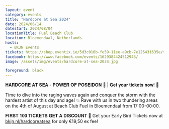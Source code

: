 ```yaml
---
layout: event
category: events
title: "Hardcore at Sea 2024"
date: 2024/06/14
datestart: 2024/08/04
locationTitle: Fuel Beach Club
location: Bloemendaal, Netherlands
hosts:
  - BKJN Events
tickets: https://shop.eventix.io/5d3c010b-fe59-11ee-a9cb-7e126431635e/tickets
facebook: https://www.facebook.com/events/1629384424512943/
image: /assets/img/events/hardcore-at-sea-2024.jpg

foreground: black
---
```


𝐇𝐀𝐑𝐃𝐂𝐎𝐑𝐄 𝐀𝐓 𝐒𝐄𝐀 - 𝐏𝐎𝐖𝐄𝐑 𝐎𝐅 𝐏𝐎𝐒𝐄𝐈𝐃𝐎𝐍 🔱 | 𝐆𝐞𝐭 𝐲𝐨𝐮𝐫 𝐭𝐢𝐜𝐤𝐞𝐭𝐬 𝐧𝐨𝐰! 🌊

Time to dive into the raging waves again and conquer the storm with the hardest artist of this day and age! 💥 Rave with us in two thundering areas on the 4th of August at Beach Club Fuel in Bloemendaal from 17:00-00:00.

𝐅𝐈𝐑𝐒𝐓 𝟏𝟎𝟎 𝐓𝐈𝐂𝐊𝐄𝐓𝐒 𝐆𝐄𝐓 𝐀 𝐃𝐈𝐒𝐂𝐎𝐔𝐍𝐓 🔱 Get your Early Bird Tickets now at [bkjn.nl/hardcoreatsea](https://l.facebook.com/l.php?u=http%3A%2F%2Fbkjn.nl%2Fhardcoreatsea&h=AT2H9EmDVbXhSBtzhKy0tHYP_O5sI-6J7wyGWw0wG4gKpZgDrl2kl-aiJ70DFtvUY0-3DnyPCJGEhpP9cb5A9BkOhenqasgiL4IoDg0a7Hq5ETyKnVWRqHt8dKeUOAD-Sw6givpO-LwuN-4&__tn__=q&c[0]=AT1tl2oatlw9UcJsJWZ_9nimvlzu0abLrHcgHUwF_pmuQbVwxTp7wt22dJzYuwOaNSHwerwLupAxsPSztpaeBqkVirxbgy3qj77SJ6laEsc8ltiUqdPOYkKOyEgUAbAcXbqwK0JtUS48GSbB_AL4H10gh9hwctJwf-GSeDDoIyomO8aPJ74f) for only €19,50 ex fee!